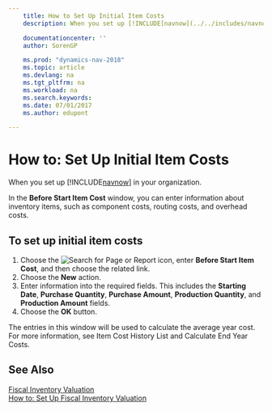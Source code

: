 ```yaml
---
    title: How to Set Up Initial Item Costs
    description: When you set up [!INCLUDE[navnow](../../includes/navnow_md.md)] in your organization.

    documentationcenter: ''
    author: SorenGP

    ms.prod: "dynamics-nav-2018"
    ms.topic: article
    ms.devlang: na
    ms.tgt_pltfrm: na
    ms.workload: na
    ms.search.keywords:
    ms.date: 07/01/2017
    ms.author: edupont

---
```

# How to: Set Up Initial Item Costs
When you set up [!INCLUDE[navnow](../../includes/navnow_md.md)] in your organization.  

In the **Before Start Item Cost** window, you can enter information about inventory items, such as component costs, routing costs, and overhead costs.  

## To set up initial item costs  

1.  Choose the ![Search for Page or Report](../../media/ui-search/search_small.png "Search for Page or Report icon") icon, enter **Before Start Item Cost**, and then choose the related link.  
2.  Choose the **New** action.  
3.  Enter information into the required fields. This includes the **Starting Date**, **Purchase Quantity**, **Purchase Amount**, **Production Quantity**, and **Production Amount** fields.  
4.  Choose the **OK** button.  

The entries in this window will be used to calculate the average year cost. For more information, see Item Cost History List and Calculate End Year Costs.  

## See Also  
 [Fiscal Inventory Valuation](fiscal-inventory-valuation.md)   
 [How to: Set Up Fiscal Inventory Valuation](how-to-set-up-fiscal-inventory-valuation.md)   
